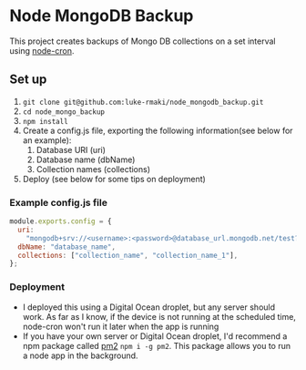 # Node MongoDB Backup

This project creates backups of Mongo DB collections on a set interval using [node-cron](https://github.com/kelektiv/node-cron).

## Set up

1. `git clone git@github.com:luke-rmaki/node_mongodb_backup.git`
2. `cd node_mongo_backup`
3. `npm install`
4. Create a config.js file, exporting the following information(see below for an example):
   1. Database URI (uri)
   2. Database name (dbName)
   3. Collection names (collections)
5. Deploy (see below for some tips on deployment)

### Example config.js file

```javascript
module.exports.config = {
  uri:
    "mongodb+srv://<username>:<password>@database_url.mongodb.net/test?retryWrites=true&w=majority",
  dbName: "database_name",
  collections: ["collection_name", "collection_name_1"],
};
```

### Deployment

- I deployed this using a Digital Ocean droplet, but any server should work. As far as I know, if the device is not running at the scheduled time, node-cron won't run it later when the app is running
- If you have your own server or Digital Ocean droplet, I'd recommend a npm package called [pm2](https://github.com/Unitech/pm2) `npm i -g pm2`. This package allows you to run a node app in the background.
